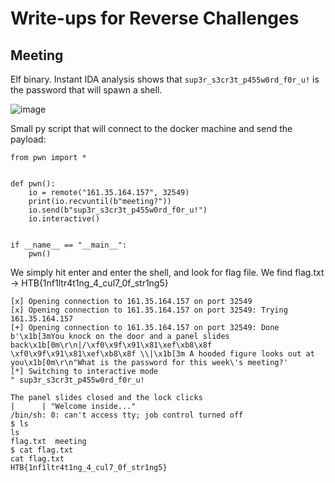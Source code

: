 # Write-ups for Reverse Challenges

## Meeting

Elf binary. Instant IDA analysis shows that `sup3r_s3cr3t_p455w0rd_f0r_u!` is the password that will spawn a shell.

![image](https://user-images.githubusercontent.com/115867891/198037771-2692d37a-66f8-439e-bfa3-113d83dc1ef3.png)

Small py script that will connect to the docker machine and send the payload:

```
from pwn import *


def pwn():
    io = remote("161.35.164.157", 32549)
    print(io.recvuntil(b"meeting?"))
    io.send(b"sup3r_s3cr3t_p455w0rd_f0r_u!")
    io.interactive()


if __name__ == "__main__":
    pwn()
```

We simply hit enter and enter the shell, and look for flag file. We find flag.txt -> HTB{1nf1ltr4t1ng_4_cul7_0f_str1ng5}

```
[x] Opening connection to 161.35.164.157 on port 32549
[x] Opening connection to 161.35.164.157 on port 32549: Trying 161.35.164.157
[+] Opening connection to 161.35.164.157 on port 32549: Done
b'\x1b[3mYou knock on the door and a panel slides back\x1b[0m\r\n|/\xf0\x9f\x91\x81\xef\xb8\x8f \xf0\x9f\x91\x81\xef\xb8\x8f \\|\x1b[3m A hooded figure looks out at you\x1b[0m\r\n"What is the password for this week\'s meeting?'
[*] Switching to interactive mode
" sup3r_s3cr3t_p455w0rd_f0r_u!

The panel slides closed and the lock clicks
|      | "Welcome inside..." 
/bin/sh: 0: can't access tty; job control turned off
$ ls
ls
flag.txt  meeting
$ cat flag.txt
cat flag.txt
HTB{1nf1ltr4t1ng_4_cul7_0f_str1ng5}
```
